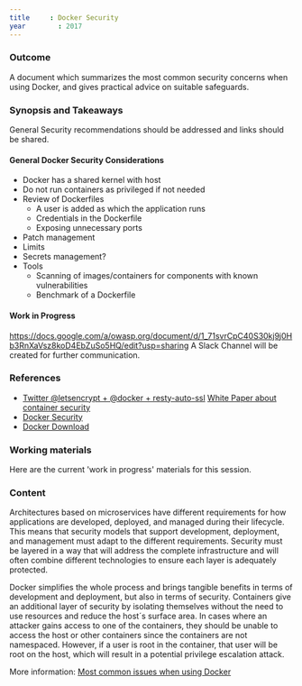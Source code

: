 ```yaml
---
title	  : Docker Security
year		: 2017
---
```


### Outcome

A document which summarizes the most common security concerns when using Docker, and gives practical advice on suitable safeguards.

### Synopsis and Takeaways

General Security recommendations should be addressed and links should be shared.

#### General Docker Security Considerations

- Docker has a shared kernel with host
- Do not run containers as privileged if not needed
- Review of Dockerfiles
  - A user is added as which the application runs
  - Credentials in the Dockerfile
  - Exposing unnecessary ports
- Patch management
- Limits
- Secrets management?
- Tools
  - Scanning of images/containers for components with known vulnerabilities
  - Benchmark of a Dockerfile

#### Work in Progress

https://docs.google.com/a/owasp.org/document/d/1_71svrCpC40S30kj9j0Hb3RnXaVsz8koD4EbZuSo5HQ/edit?usp=sharing
A Slack Channel will be created for further communication.

### References

 - <a href="https://twitter.com/bpedro/status/859862631921987586">Twitter @letsencrypt + @docker + resty-auto-ssl</a>
 <a href="https://d3oypxn00j2a10.cloudfront.net/assets/img/Docker%20Security/WP_Intro_to_container_security_03.20.2015.pdf">White Paper about container security</a>
- <a href="https://docs.docker.com/engine/security/security/">Docker Security</a>
- <a href="https://github.com/docker/docker">Docker Download</a>

### Working materials

Here are the current 'work in progress' materials for this session.

### Content

Architectures based on microservices have different requirements for how applications are developed, deployed, and managed during their lifecycle. This means that security models that support development, deployment, and management must adapt to the different requirements. Security must be layered in a way that will address the complete infrastructure and will often combine different technologies to ensure each layer is adequately protected. 

Docker simplifies the whole process and brings tangible benefits in terms of development and deployment, but also in terms of security. Containers give an additional layer of security by isolating themselves without the need to use resources and reduce the host´s surface area. In cases where an attacker gains access to one of the containers, they should be unable to access the host or other containers since the containers are not namespaced. However, if a user is root in the container, that user will be root on the host, which will result in a potential privilege escalation attack.

More information: <a href="https://www.oreilly.com/ideas/five-security-concerns-when-using-docker">Most common issues when using Docker</a>

